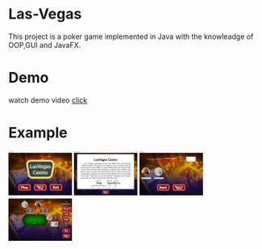 # Las-Vegas
This project is a poker game implemented in Java with the knowleadge of OOP,GUI and JavaFX.<br />
# Demo
watch demo video [click](https://youtu.be/WopuZnopm7o)
# Example
<img src="https://github.com/korawichtawan/Las-Vegas/blob/main/las-vegas-first-page.JPG" width=25% height=20%>
<img src="https://github.com/korawichtawan/Las-Vegas/blob/main/las-vegas-how-to-play.JPG" width=25% height=20%>
<img src="https://github.com/korawichtawan/Las-Vegas/blob/main/las-vegas-setting-page.JPG" width=25% height=20%>
<img src="https://github.com/korawichtawan/Las-Vegas/blob/main/las-vegas-play.JPG" width=25% height=20%>
